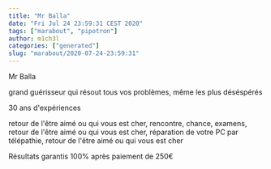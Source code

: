 ```yaml
---
title: "Mr Balla"
date: "Fri Jul 24 23:59:31 CEST 2020"
tags: ["marabout", "pipotron"]
author: m1ch3l
categories: ["generated"]
slug: "marabout/2020-07-24-23:59:31"
---
```


Mr Balla

grand guérisseur qui résout tous vos problèmes, même les plus déséspérés

30 ans d'expériences

retour de l'être aimé ou qui vous est cher, rencontre, chance, examens, retour de l'être aimé ou qui vous est cher, réparation de votre PC par télépathie, retour de l'être aimé ou qui vous est cher

Résultats garantis 100% après paiement de 250€
